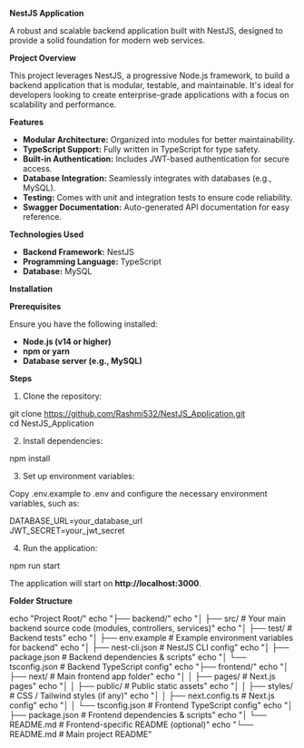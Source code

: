 **NestJS Application**

A robust and scalable backend application built with NestJS, designed to provide a solid foundation for modern web services.

**Project Overview**

This project leverages NestJS, a progressive Node.js framework, to build a backend application that is modular, testable, and maintainable. It's ideal for developers looking to create enterprise-grade applications with a focus on scalability and performance.

**Features**

- **Modular Architecture:** Organized into modules for better maintainability.
- **TypeScript Support:** Fully written in TypeScript for type safety.
- **Built-in Authentication:** Includes JWT-based authentication for secure access.
- **Database Integration:** Seamlessly integrates with databases (e.g., MySQL).
- **Testing:** Comes with unit and integration tests to ensure code reliability.
- **Swagger Documentation:** Auto-generated API documentation for easy reference.

**Technologies Used**

- **Backend Framework:** NestJS
- **Programming Language:** TypeScript
- **Database:** MySQL

**Installation**

**Prerequisites**

Ensure you have the following installed:

- **Node.js (v14 or higher)**
- **npm or yarn**
- **Database server (e.g., MySQL)**

**Steps**

1. Clone the repository:

git clone https://github.com/Rashmi532/NestJS_Application.git  
cd NestJS_Application

2. Install dependencies:

npm install

3. Set up environment variables:

Copy .env.example to .env and configure the necessary environment variables, such as:

DATABASE_URL=your_database_url  
JWT_SECRET=your_jwt_secret

4. Run the application:

npm run start

The application will start on **http://localhost:3000**.

**Folder Structure**

echo "Project Root/"
echo "├── backend/"
echo "│   ├── src/                # Your main backend source code (modules, controllers, services)"
echo "│   ├── test/               # Backend tests"
echo "│   ├── env.example         # Example environment variables for backend"
echo "│   ├── nest-cli.json       # NestJS CLI config"
echo "│   ├── package.json        # Backend dependencies & scripts"
echo "│   └── tsconfig.json       # Backend TypeScript config"
echo "├── frontend/"
echo "│   ├── next/               # Main frontend app folder"
echo "│   │   ├── pages/          # Next.js pages"
echo "│   │   ├── public/         # Public static assets"
echo "│   │   ├── styles/         # CSS / Tailwind styles (if any)"
echo "│   │   ├── next.config.ts  # Next.js config"
echo "│   │   └── tsconfig.json   # Frontend TypeScript config"
echo "│   ├── package.json        # Frontend dependencies & scripts"
echo "│   └── README.md           # Frontend-specific README (optional)"
echo "└── README.md               # Main project README"

